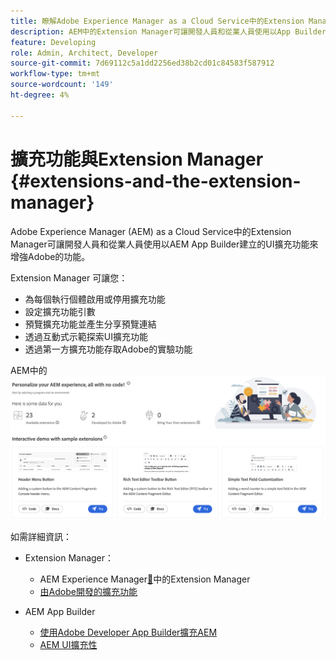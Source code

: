 ```yaml
---
title: 瞭解Adobe Experience Manager as a Cloud Service中的Extension Manager
description: AEM中的Extension Manager可讓開發人員和從業人員使用以App Builder建立的擴充功能來增強AEM的功能。
feature: Developing
role: Admin, Architect, Developer
source-git-commit: 7d69112c5a1dd2256ed38b2cd01c84583f587912
workflow-type: tm+mt
source-wordcount: '149'
ht-degree: 4%

---
```



# 擴充功能與Extension Manager {#extensions-and-the-extension-manager}

Adobe Experience Manager (AEM) as a Cloud Service中的Extension Manager可讓開發人員和從業人員使用以AEM App Builder建立的UI擴充功能來增強Adobe的功能。

Extension Manager 可讓您：

* 為每個執行個體啟用或停用擴充功能
* 設定擴充功能引數
* 預覽擴充功能並產生分享預覽連結
* 透過互動式示範探索UI擴充功能
* 透過第一方擴充功能存取Adobe的實驗功能

AEM中的![Extension Manager](/help/implementing/developing/extending/assets/homepage.png)

如需詳細資訊：

* Extension Manager：

   * AEM Experience Manager[&#128279;](https://developer.adobe.com/uix/docs/extension-manager/)中的Extension Manager
   * [由Adobe開發的擴充功能](https://developer.adobe.com/uix/docs/extension-manager/extension-developed-by-adobe/)

* AEM App Builder

   * [使用Adobe Developer App Builder擴充AEM](/help/implementing/developing/extending/app-builder/extending-aem-with-app-builder.md)
   * [AEM UI擴充性](https://experienceleague.adobe.com/zh-hant/docs/experience-manager-learn/cloud-service/developing/extensibility/ui/overview)
